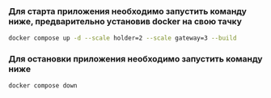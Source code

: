 ### Для старта приложения необходимо запустить команду ниже, предварительно установив docker на свою тачку

```bash
docker compose up -d --scale holder=2 --scale gateway=3 --build
```

### Для остановки приложения необходимо запустить команду ниже

```bash
docker compose down
```

